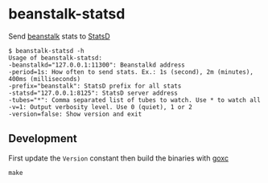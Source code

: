 # beanstalk-statsd

Send [beanstalk](http://kr.github.io/beanstalkd/) stats to [StatsD](https://github.com/etsy/statsd)

    $ beanstalk-statsd -h
    Usage of beanstalk-statsd:
    -beanstalkd="127.0.0.1:11300": Beanstalkd address
    -period=1s: How often to send stats. Ex.: 1s (second), 2m (minutes), 400ms (milliseconds)
    -prefix="beanstalk": StatsD prefix for all stats
    -statsd="127.0.0.1:8125": StatsD server address
    -tubes="*": Comma separated list of tubes to watch. Use * to watch all
    -v=1: Output verbosity level. Use 0 (quiet), 1 or 2
    -version=false: Show version and exit

## Development

First update the `Version` constant then build the binaries with
[goxc](https://github.com/laher/goxc#installation)

    make
